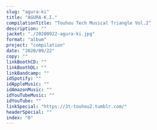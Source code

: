 ```yaml
---
slug: "agura-ki"
title: "AGURA-K.I."
compilationTitle: "Touhou Tech Musical Triangle Vol.2"
description: ""
jacket: "./20200922-agura-ki.jpg"
format: "album"
project: "compilation"
date: "2020/09/22"
copy: ""
linkBoothCD: ""
linkBoothDL: ""
linkBandcamp: ""
idSpotify: ""
idAppleMusic: ""
idAmazonMusic: ""
idYouTubeMusic: ""
idYouTube: ""
linkSpecial: "https://3t-touhou2.tumblr.com/"
headerSpecial: ""
index: "0"
---
```

